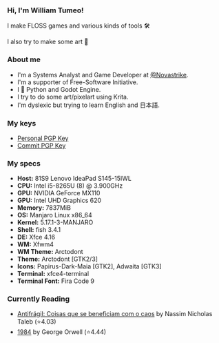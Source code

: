 ### Hi, I'm William Tumeo!

I make FLOSS games and various kinds of tools 🛠

I also try to make some art 🎨


### About me

- I'm a Systems Analyst and Game Developer at [@Novastrike](https://github.com/Novastrike).
- I'm a supporter of Free-Software Initiative.
- I 💜 Python and Godot Engine.
- I try to do some art/pixelart using Krita.
- I'm dyslexic but trying to learn English and 日本語.


### My keys

- [Personal PGP Key](https://tumeo.space/keys/gpg.pem.txt)
- [Commit PGP Key](https://tumeo.space/keys/git.pem.txt)


### My specs

- **Host:** 81S9 Lenovo IdeaPad S145-15IWL
- **CPU:** Intel i5-8265U (8) @ 3.900GHz
- **GPU:** NVIDIA GeForce MX110 
- **GPU:** Intel UHD Graphics 620
- **Memory:** 7837MiB
- **OS:** Manjaro Linux x86_64
- **Kernel:** 5.17.1-3-MANJARO
- **Shell:** fish 3.4.1
- **DE:** Xfce 4.16
- **WM:** Xfwm4
- **WM Theme:** Arctodont
- **Theme:** Arctodont [GTK2/3]
- **Icons:** Papirus-Dark-Maia [GTK2], Adwaita [GTK3]
- **Terminal:** xfce4-terminal
- **Terminal Font:** Fira Code 9

### Currently Reading

<!-- GOODREADS-LIST:START -->
- [Antifrágil: Coisas que se beneficiam com o caos](https://www.goodreads.com/review/show/5532143672?utm_medium=api&utm_source=rss) by Nassim Nicholas Taleb (⭐️4.03)
- [1984](https://www.goodreads.com/review/show/4770047411?utm_medium=api&utm_source=rss) by George Orwell (⭐️4.44)
<!-- GOODREADS-LIST:END -->
